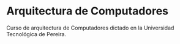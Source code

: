 # Arquitectura de Computadores
Curso de arquitectura de Computadores dictado en la Universidad
Tecnológica de Pereira.
